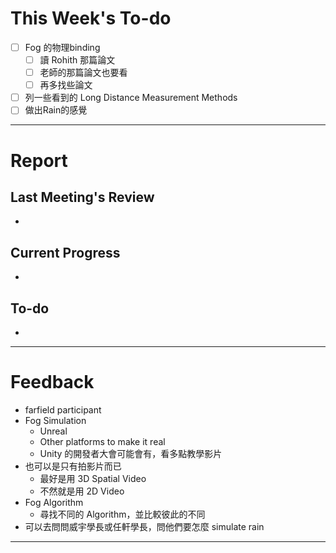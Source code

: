 # This Week's To-do
- [ ] Fog 的物理binding
	- [ ] 讀 Rohith 那篇論文
	- [ ] 老師的那篇論文也要看
	- [ ] 再多找些論文
- [ ] 列一些看到的 Long Distance Measurement Methods
- [ ] 做出Rain的感覺
---
# Report
## Last Meeting's Review
- 
## Current Progress
- 
## To-do
- 
---
# Feedback
- farfield participant
- Fog Simulation
	- Unreal
	- Other platforms to make it real
	- Unity 的開發者大會可能會有，看多點教學影片
- 也可以是只有拍影片而已
	- 最好是用 3D Spatial Video
	- 不然就是用 2D Video
- Fog Algorithm
	- 尋找不同的 Algorithm，並比較彼此的不同
- 可以去問問威宇學長或任軒學長，問他們要怎麼 simulate rain
---
